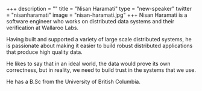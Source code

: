 +++
description = ""
title = "Nisan Haramati"
type = "new-speaker"
twitter = "nisanharamati"
image = "nisan-haramati.jpg"
+++
Nisan Haramati is a software engineer who works on distributed data systems and their verification at Wallaroo Labs.

Having built and supported a variety of large scale distributed systems, he is passionate about making it easier to build robust distributed applications that produce high quality data.

He likes to say that in an ideal world, the data would prove its own correctness, but in reality, we need to build trust in the systems that we use.

He has a B.Sc from the University of British Columbia.